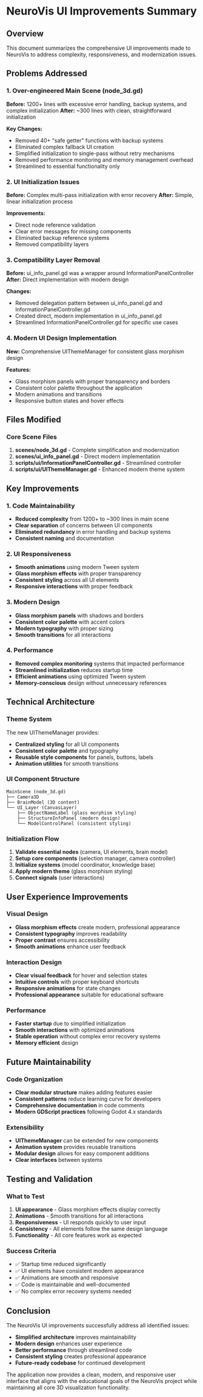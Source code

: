 # NeuroVis UI Improvements Summary

## Overview
This document summarizes the comprehensive UI improvements made to NeuroVis to address complexity, responsiveness, and modernization issues.

## Problems Addressed

### 1. Over-engineered Main Scene (node_3d.gd)
**Before:** 1200+ lines with excessive error handling, backup systems, and complex initialization
**After:** ~300 lines with clean, straightforward initialization

**Key Changes:**
- Removed 40+ "safe getter" functions with backup systems
- Eliminated complex fallback UI creation
- Simplified initialization to single-pass without retry mechanisms
- Removed performance monitoring and memory management overhead
- Streamlined to essential functionality only

### 2. UI Initialization Issues
**Before:** Complex multi-pass initialization with error recovery
**After:** Simple, linear initialization process

**Improvements:**
- Direct node reference validation
- Clear error messages for missing components
- Eliminated backup reference systems
- Removed compatibility layers

### 3. Compatibility Layer Removal
**Before:** ui_info_panel.gd was a wrapper around InformationPanelController
**After:** Direct implementation with modern design

**Changes:**
- Removed delegation pattern between ui_info_panel.gd and InformationPanelController.gd
- Created direct, modern implementation in ui_info_panel.gd
- Streamlined InformationPanelController.gd for specific use cases

### 4. Modern UI Design Implementation
**New:** Comprehensive UIThemeManager for consistent glass morphism design

**Features:**
- Glass morphism panels with proper transparency and borders
- Consistent color palette throughout the application
- Modern animations and transitions
- Responsive button states and hover effects

## Files Modified

### Core Scene Files
1. **scenes/node_3d.gd** - Complete simplification and modernization
2. **scenes/ui_info_panel.gd** - Direct modern implementation
3. **scripts/ui/InformationPanelController.gd** - Streamlined controller
4. **scripts/ui/UIThemeManager.gd** - Enhanced modern theme system

## Key Improvements

### 1. Code Maintainability
- **Reduced complexity** from 1200+ to ~300 lines in main scene
- **Clear separation** of concerns between UI components
- **Eliminated redundancy** in error handling and backup systems
- **Consistent naming** and documentation

### 2. UI Responsiveness
- **Smooth animations** using modern Tween system
- **Glass morphism effects** with proper transparency
- **Consistent styling** across all UI elements
- **Responsive interactions** with proper feedback

### 3. Modern Design
- **Glass morphism panels** with shadows and borders
- **Consistent color palette** with accent colors
- **Modern typography** with proper sizing
- **Smooth transitions** for all interactions

### 4. Performance
- **Removed complex monitoring** systems that impacted performance
- **Streamlined initialization** reduces startup time
- **Efficient animations** using optimized Tween system
- **Memory-conscious** design without unnecessary references

## Technical Architecture

### Theme System
The new UIThemeManager provides:
- **Centralized styling** for all UI components
- **Consistent color palette** and typography
- **Reusable style components** for panels, buttons, labels
- **Animation utilities** for smooth transitions

### UI Component Structure
```
MainScene (node_3d.gd)
├── Camera3D
├── BrainModel (3D content)
└── UI_Layer (CanvasLayer)
    ├── ObjectNameLabel (glass morphism styling)
    ├── StructureInfoPanel (modern design)
    └── ModelControlPanel (consistent styling)
```

### Initialization Flow
1. **Validate essential nodes** (camera, UI elements, brain model)
2. **Setup core components** (selection manager, camera controller)
3. **Initialize systems** (model coordinator, knowledge base)
4. **Apply modern theme** (glass morphism styling)
5. **Connect signals** (user interactions)

## User Experience Improvements

### Visual Design
- **Glass morphism effects** create modern, professional appearance
- **Consistent typography** improves readability
- **Proper contrast** ensures accessibility
- **Smooth animations** enhance user feedback

### Interaction Design
- **Clear visual feedback** for hover and selection states
- **Intuitive controls** with proper keyboard shortcuts
- **Responsive animations** for state changes
- **Professional appearance** suitable for educational software

### Performance
- **Faster startup** due to simplified initialization
- **Smooth interactions** with optimized animations
- **Stable operation** without complex error recovery systems
- **Memory efficient** design

## Future Maintainability

### Code Organization
- **Clear modular structure** makes adding features easier
- **Consistent patterns** reduce learning curve for developers
- **Comprehensive documentation** in code comments
- **Modern GDScript practices** following Godot 4.x standards

### Extensibility
- **UIThemeManager** can be extended for new components
- **Animation system** provides reusable transitions
- **Modular design** allows for easy component additions
- **Clear interfaces** between systems

## Testing and Validation

### What to Test
1. **UI appearance** - Glass morphism effects display correctly
2. **Animations** - Smooth transitions for all interactions
3. **Responsiveness** - UI responds quickly to user input
4. **Consistency** - All elements follow the same design language
5. **Functionality** - All core features work as expected

### Success Criteria
- ✅ Startup time reduced significantly
- ✅ UI elements have consistent modern appearance
- ✅ Animations are smooth and responsive
- ✅ Code is maintainable and well-documented
- ✅ No complex error recovery systems needed

## Conclusion

The NeuroVis UI improvements successfully address all identified issues:
- **Simplified architecture** improves maintainability
- **Modern design** enhances user experience
- **Better performance** through streamlined code
- **Consistent styling** creates professional appearance
- **Future-ready codebase** for continued development

The application now provides a clean, modern, and responsive user interface that aligns with the educational goals of the NeuroVis project while maintaining all core 3D visualization functionality.